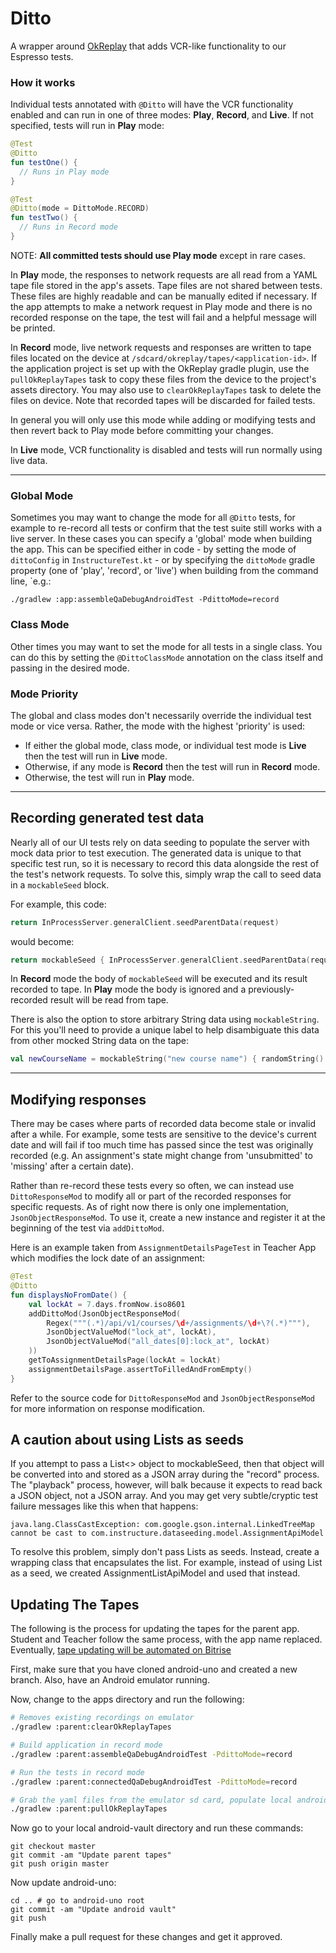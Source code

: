 # Ditto
A wrapper around [OkReplay](https://github.com/airbnb/okreplay) that adds VCR-like functionality to our Espresso tests.

### How it works
Individual tests annotated with `@Ditto` will have the VCR functionality enabled and can run in one of three modes: **Play**, **Record**, and **Live**. If not specified, tests will run in **Play** mode:

```kotlin
@Test
@Ditto
fun testOne() {
  // Runs in Play mode
}

@Test
@Ditto(mode = DittoMode.RECORD)
fun testTwo() {
  // Runs in Record mode
}
```
NOTE: **All committed tests should use Play mode** except in rare cases.

In **Play** mode, the responses to network requests are all read from a YAML tape file stored in the app's assets. Tape files are not shared between tests. These files are highly readable and can be manually edited if necessary. If the app attempts to make a network request in Play mode and there is no recorded response on the tape, the test will fail and a helpful message will be printed.

In **Record** mode, live network requests and responses are written to tape files located on the device at `/sdcard/okreplay/tapes/<application-id>`. If the application project is set up with the OkReplay gradle plugin, use the `pullOkReplayTapes` task to copy these files from the device to the project's assets directory. You may also use to `clearOkReplayTapes` task to delete the files on device. Note that recorded tapes will be discarded for failed tests.

In general you will only use this mode while adding or modifying tests and then revert back to Play mode before committing your changes.

In **Live** mode, VCR functionality is disabled and tests will run normally using live data.

---
### Global Mode
Sometimes you may want to change the mode for all `@Ditto` tests, for example to re-record all tests or confirm that the test suite still works with a live server. In these cases you can specify a 'global' mode when building the app. This can be specified either in code - by setting the mode of `dittoConfig` in `InstructureTest.kt` - or by specifying the `dittoMode` gradle property (one of 'play', 'record', or 'live') when building from the command line, `e.g.:
```
./gradlew :app:assembleQaDebugAndroidTest -PdittoMode=record
```
### Class Mode
Other times you may want to set the mode for all tests in a single class. You can do this by setting the `@DittoClassMode` annotation on the class itself and passing in the desired mode.

### Mode Priority
The global and class modes don't necessarily override the individual test mode or vice versa. Rather, the mode with the highest 'priority' is used:
 - If either the global mode, class mode, or individual test mode is **Live** then the test will run in **Live** mode.
 - Otherwise, if any mode is **Record** then the test will run in **Record** mode.
 - Otherwise, the test will run in **Play** mode.
 
 ---
## Recording generated test data
Nearly all of our UI tests rely on data seeding to populate the server with mock data prior to test execution. The generated data is unique to that specific test run, so it is necessary to record this data alongside the rest of the test's network requests. To solve this, simply wrap the call to seed data in a `mockableSeed` block.

For example, this code:
```kotlin
return InProcessServer.generalClient.seedParentData(request)

```
would become:
```kotlin
return mockableSeed { InProcessServer.generalClient.seedParentData(request) }
```

In **Record** mode the body of `mockableSeed` will be executed and its result recorded to tape. In **Play** mode the body is ignored and a previously-recorded result will be read from tape.

There is also the option to store arbitrary String data using `mockableString`. For this you'll need to provide a unique label to help disambiguate this data from other mocked String data on the tape:
```kotlin
val newCourseName = mockableString("new course name") { randomString() }
```
---
## Modifying responses
There may be cases where parts of recorded data become stale or invalid after a while. For example, some tests are sensitive to the device's current date and will fail if too much time has passed since the test was originally recorded (e.g. An assignment's state might change from 'unsubmitted' to 'missing' after a certain date).

Rather than re-record these tests every so often, we can instead use `DittoResponseMod` to modify all or part of the recorded responses for specific requests. As of right now there is only one implementation, `JsonObjectResponseMod`. To use it, create a new instance and register it at the beginning of the test via `addDittoMod`.

Here is an example taken from `AssignmentDetailsPageTest` in Teacher App which modifies the lock date of an assignment:
```kotlin
@Test
@Ditto
fun displaysNoFromDate() {
    val lockAt = 7.days.fromNow.iso8601
    addDittoMod(JsonObjectResponseMod(
        Regex("""(.*)/api/v1/courses/\d+/assignments/\d+\?(.*)"""),
        JsonObjectValueMod("lock_at", lockAt),
        JsonObjectValueMod("all_dates[0]:lock_at", lockAt)
    ))
    getToAssignmentDetailsPage(lockAt = lockAt)
    assignmentDetailsPage.assertToFilledAndFromEmpty()
}
```

Refer to the source code for `DittoResponseMod` and `JsonObjectResponseMod` for more information on response modification.

## A caution about using Lists as seeds

If you attempt to pass a List<> object to mockableSeed, then that object will be converted into and stored as a JSON array during the "record" process.  The "playback" process, however, will balk because it expects to read back a JSON object, not a JSON array.  And you may get very subtle/cryptic test failure messages like this when that happens:

```
java.lang.ClassCastException: com.google.gson.internal.LinkedTreeMap cannot be cast to com.instructure.dataseeding.model.AssignmentApiModel
```

To resolve this problem, simply don't pass Lists as seeds.  Instead, create a wrapping class that encapsulates the list.  For example, instead of using List<AssignmentApiModel> as a seed, we created AssignmentListApiModel and used that instead.

##  Updating The Tapes

The following is the process for updating the tapes for the parent app. Student and Teacher follow the same process, with the app name replaced. Eventually, [tape updating will be automated on Bitrise](https://instructure.atlassian.net/browse/MBL-11498)

 First, make sure that you have cloned android-uno and created a new branch.  Also, have an Android emulator running.

 Now, change to the apps directory and run the following:

```bash
# Removes existing recordings on emulator
./gradlew :parent:clearOkReplayTapes 

# Build application in record mode
./gradlew :parent:assembleQaDebugAndroidTest -PdittoMode=record

# Run the tests in record mode
./gradlew :parent:connectedQaDebugAndroidTest -PdittoMode=record

# Grab the yaml files from the emulator sd card, populate local android-vault with them
./gradlew :parent:pullOkReplayTapes
```

Now go to your local android-vault directory and run these commands:

```
git checkout master
git commit -am "Update parent tapes"
git push origin master
```

Now update android-uno:

```
cd .. # go to android-uno root
git commit -am "Update android vault"
git push
```

Finally make a pull request for these changes and get it approved.
 
